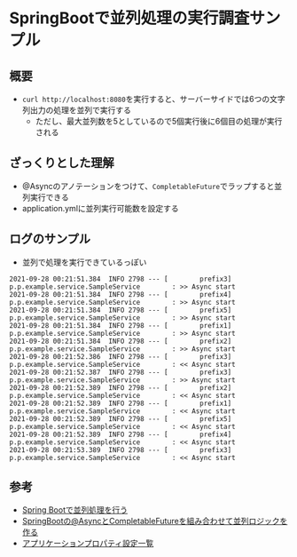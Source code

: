# SpringBootで並列処理の実行調査サンプル
## 概要
- `curl http://localhost:8080`を実行すると、サーバーサイドでは6つの文字列出力の処理を並列で実行する
    - ただし、最大並列数を5としているので5個実行後に6個目の処理が実行される

## ざっくりとした理解
- @Asyncのアノテーションをつけて、`CompletableFuture`でラップすると並列実行できる
- application.ymlに並列実行可能数を設定する

## ログのサンプル
- 並列で処理を実行できているっぽい

```
2021-09-28 00:21:51.384  INFO 2798 --- [        prefix3] p.p.example.service.SampleService        : >> Async start
2021-09-28 00:21:51.384  INFO 2798 --- [        prefix4] p.p.example.service.SampleService        : >> Async start
2021-09-28 00:21:51.384  INFO 2798 --- [        prefix5] p.p.example.service.SampleService        : >> Async start
2021-09-28 00:21:51.384  INFO 2798 --- [        prefix1] p.p.example.service.SampleService        : >> Async start
2021-09-28 00:21:51.384  INFO 2798 --- [        prefix2] p.p.example.service.SampleService        : >> Async start
2021-09-28 00:21:52.386  INFO 2798 --- [        prefix3] p.p.example.service.SampleService        : << Async start
2021-09-28 00:21:52.387  INFO 2798 --- [        prefix3] p.p.example.service.SampleService        : >> Async start
2021-09-28 00:21:52.389  INFO 2798 --- [        prefix2] p.p.example.service.SampleService        : << Async start
2021-09-28 00:21:52.389  INFO 2798 --- [        prefix1] p.p.example.service.SampleService        : << Async start
2021-09-28 00:21:52.389  INFO 2798 --- [        prefix5] p.p.example.service.SampleService        : << Async start
2021-09-28 00:21:52.389  INFO 2798 --- [        prefix4] p.p.example.service.SampleService        : << Async start
2021-09-28 00:21:53.389  INFO 2798 --- [        prefix3] p.p.example.service.SampleService        : << Async start
```

## 参考
- [Spring Bootで並列処理を行う](https://pepecam.com/it/spring-boot-parallel/)
- [SpringBootの@AsyncとCompletableFutureを組み合わせて並列ロジックを作る](https://qiita.com/alpha_pz/items/663f6142ab99724d5aed)
- [アプリケーションプロパティ設定一覧](https://spring.pleiades.io/spring-boot/docs/current/reference/html/application-properties.html)
